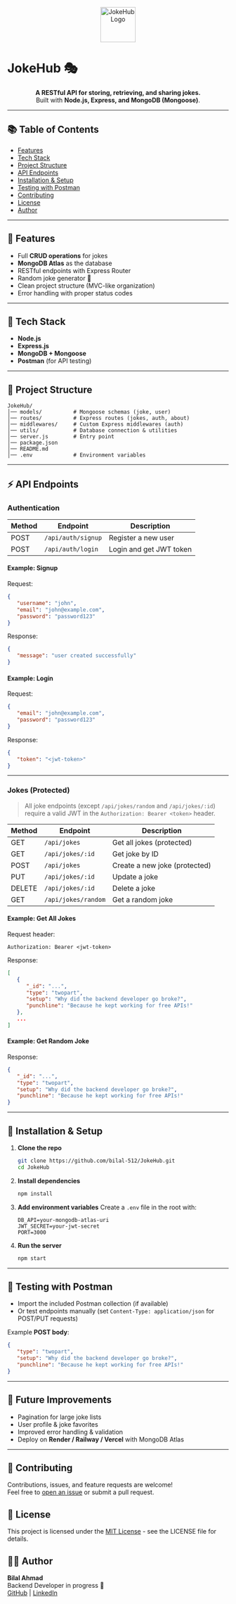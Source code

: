 
<p align="center">
   <img src="https://em-content.zobj.net/source/microsoft-teams/363/performing-arts_1f3ad.png" width="80" alt="JokeHub Logo"/>
</p>

# JokeHub 🎭

<p align="center">
   <b>A RESTful API for storing, retrieving, and sharing jokes.</b><br>
   Built with <b>Node.js, Express, and MongoDB (Mongoose)</b>.
</p>

---

## 📚 Table of Contents

- [Features](#-features)
- [Tech Stack](#-tech-stack)
- [Project Structure](#-project-structure)
- [API Endpoints](#-api-endpoints)
- [Installation & Setup](#-installation--setup)
- [Testing with Postman](#-testing-with-postman)
- [Contributing](#-contributing)
- [License](#-license)
- [Author](#-author)

---


## 🚀 Features

- Full **CRUD operations** for jokes
- **MongoDB Atlas** as the database
- RESTful endpoints with Express Router
- Random joke generator 🎲
- Clean project structure (MVC-like organization)
- Error handling with proper status codes

---


## 📌 Tech Stack

- **Node.js**
- **Express.js**
- **MongoDB + Mongoose**
- **Postman** (for API testing)

---



## 📂 Project Structure

```
JokeHub/
│── models/          # Mongoose schemas (joke, user)
│── routes/          # Express routes (jokes, auth, about)
│── middlewares/     # Custom Express middlewares (auth)
│── utils/           # Database connection & utilities
│── server.js        # Entry point
│── package.json
│── README.md
│── .env             # Environment variables
```

---



## ⚡ API Endpoints

### Authentication

| Method | Endpoint            | Description               |
|--------|---------------------|---------------------------|
| POST   | `/api/auth/signup`  | Register a new user       |
| POST   | `/api/auth/login`   | Login and get JWT token   |

#### Example: Signup
Request:
```json
{
   "username": "john",
   "email": "john@example.com",
   "password": "password123"
}
```
Response:
```json
{
   "message": "user created successfully"
}
```

#### Example: Login
Request:
```json
{
   "email": "john@example.com",
   "password": "password123"
}
```
Response:
```json
{
   "token": "<jwt-token>"
}
```

---

### Jokes (Protected)

> All joke endpoints (except `/api/jokes/random` and `/api/jokes/:id`) require a valid JWT in the `Authorization: Bearer <token>` header.

| Method | Endpoint            | Description               |
|--------|---------------------|---------------------------|
| GET    | `/api/jokes`        | Get all jokes (protected) |
| GET    | `/api/jokes/:id`    | Get joke by ID            |
| POST   | `/api/jokes`        | Create a new joke (protected) |
| PUT    | `/api/jokes/:id`    | Update a joke             |
| DELETE | `/api/jokes/:id`    | Delete a joke             |
| GET    | `/api/jokes/random` | Get a random joke         |

#### Example: Get All Jokes
Request header:
```
Authorization: Bearer <jwt-token>
```
Response:
```json
[
   {
      "_id": "...",
      "type": "twopart",
      "setup": "Why did the backend developer go broke?",
      "punchline": "Because he kept working for free APIs!"
   },
   ...
]
```

#### Example: Get Random Joke
Response:
```json
{
   "_id": "...",
   "type": "twopart",
   "setup": "Why did the backend developer go broke?",
   "punchline": "Because he kept working for free APIs!"
}
```

---


## 🔧 Installation & Setup

1. **Clone the repo**
   ```bash
   git clone https://github.com/bilal-512/JokeHub.git
   cd JokeHub
   ```

2. **Install dependencies**
   ```bash
   npm install
   ```


3. **Add environment variables**
   Create a `.env` file in the root with:
   ```env
   DB_API=your-mongodb-atlas-uri
   JWT_SECRET=your-jwt-secret
   PORT=3000
   ```

4. **Run the server**
   ```bash
   npm start
   ```

---


## 🧪 Testing with Postman

- Import the included Postman collection (if available)
- Or test endpoints manually (set `Content-Type: application/json` for POST/PUT requests)

Example **POST body**:
```json
{
   "type": "twopart",
   "setup": "Why did the backend developer go broke?",
   "punchline": "Because he kept working for free APIs!"
}
```

---



## 🚀 Future Improvements

- Pagination for large joke lists
- User profile & joke favorites
- Improved error handling & validation
- Deploy on **Render / Railway / Vercel** with MongoDB Atlas

---


## 🤝 Contributing

Contributions, issues, and feature requests are welcome!<br>
Feel free to [open an issue](https://github.com/bilal-512/JokeHub/issues) or submit a pull request.

## 📝 License

This project is licensed under the [MIT License](LICENSE) - see the LICENSE file for details.


## 👨‍💻 Author

**Bilal Ahmad**<br>
Backend Developer in progress 🚀<br>
[GitHub](https://github.com/bilal-512) | [LinkedIn](#)


